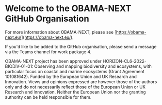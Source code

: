 # Welcome to the OBAMA-NEXT GitHub Organisation

For more information about OBAMA-NEXT, please see
[https://obama-next.eu/](https://obama-next.eu/).

If you'd like to be added to the GitHub organisation, please send a
message via the Teams channel for work package 4.

OBAMA-NEXT project has been approved under
HORIZON-CL6-2022-BIODIV-01-01: Observing and mapping biodiversity and
ecosystems, with particular focus on coastal and marine ecosystems
(Grant Agreement 101081642). Funded by the European Union and UK
Research and Innovation. Views and opinions expressed are however
those of the authors only and do not necessarily reflect those of the
European Union or UK Research and Innovation. Neither the European
Union nor the granting authority can be held responsible for them.
